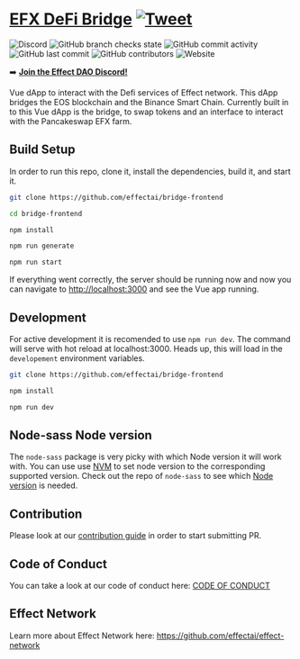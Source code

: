 # [EFX DeFi Bridge](https://bridge.effect.network) [![Tweet](https://img.shields.io/twitter/url/http/shields.io.svg?style=social)](https://twitter.com/intent/tweet?hashtags=crypto%20%23defi%20%23blockchain%20%23dApp%20%23Vue%20%23nodejs&original_referer=https%3A%2F%2Fpublish.twitter.com%2F&ref_src=twsrc%5Etfw%7Ctwcamp%5Ebuttonembed%7Ctwterm%5Eshare%7Ctwgr%5E&text=Consider%20giving%20our%20DeFi%20bridge%20dApp%20a%20quick%20star%20%E2%AD%90%20on%20GitHub!&url=https%3A%2F%2Fgithub.com%2Feffectai%2Fbridge-frontend&via=effectaix)

![Discord](https://img.shields.io/discord/519860537891487745?style=social)
![GitHub branch checks state](https://img.shields.io/github/checks-status/effectai/bridge-frontend/main?style=social)
![GitHub commit activity](https://img.shields.io/github/commit-activity/m/effectai/bridge-frontend?style=social)
![GitHub last commit](https://img.shields.io/github/last-commit/effectai/bridge-frontend?style=social)
![GitHub contributors](https://img.shields.io/github/contributors/effectai/bridge-frontend?style=social)
![Website](https://img.shields.io/website?style=social&url=https%3A%2F%2Fbridge.effect.network)

➡️ <b><a href="https://discord.gg/hM3237cYXP">Join the Effect DAO Discord!</a></b>

Vue dApp to interact with the Defi services of Effect network.
This dApp bridges the EOS blockchain and the Binance Smart Chain.
Currently built in to this Vue dApp is the bridge, to swap tokens and an interface to interact with the Pancakeswap EFX farm.

## Build Setup

In order to run this repo, clone it, install the dependencies, build it, and start it.

```bash
git clone https://github.com/effectai/bridge-frontend

cd bridge-frontend

npm install

npm run generate

npm run start
```

If everything went correctly, the server should be running now and now you can navigate to <http://localhost:3000> and see the Vue app running.

## Development

For active development it is recomended to use `npm run dev`. The command will serve with hot reload at localhost:3000. Heads up, this will load in the `developement` environment variables.

```bash
git clone https://github.com/effectai/bridge-frontend

npm install

npm run dev
```

## Node-sass Node version

The `node-sass` package is very picky with which Node version it will work with.
You can use use [NVM](https://github.com/nvm-sh/nvm) to set node version to the corresponding supported version.
Check out the repo of `node-sass` to see which [Node version](https://github.com/sass/node-sass#node-version-support-policy
) is needed.

## Contribution

Please look at our [contribution guide](https://github.com/effectai/effect-network/blob/master/.github/CONTRIBUTING.md) in order to start submitting PR.

## Code of Conduct

You can take a look at our code of conduct here: [CODE OF
CONDUCT](https://github.com/effectai/effect-network/blob/master/.github/CODE_OF_CONDUCT.md)

## Effect Network

Learn more about Effect Network here: <https://github.com/effectai/effect-network>
